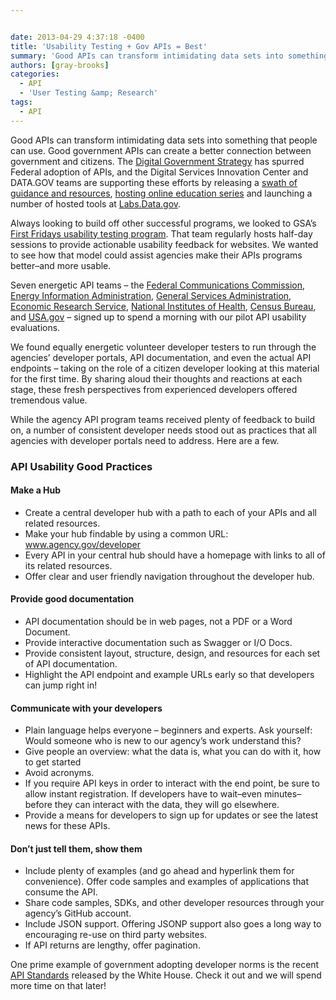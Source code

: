 ```yaml
---


date: 2013-04-29 4:37:18 -0400
title: 'Usability Testing + Gov APIs = Best'
summary: 'Good APIs can transform intimidating data sets into something that people can use. Good government APIs can create a better connection between government and citizens. The Digital Government Strategy has spurred Federal adoption of APIs, and the Digital Services Innovation Center and DATA.GOV teams are supporting these efforts by releasing a swath of guidance and'
authors: [gray-brooks]
categories:
  - API
  - 'User Testing &amp; Research'
tags:
  - API
---
```


Good APIs can transform intimidating data sets into something that people can use. Good government APIs can create a better connection between government and citizens. The [Digital Government Strategy](http://www.whitehouse.gov/sites/default/files/omb/egov/digital-government/digital-government.html) has spurred Federal adoption of APIs, and the Digital Services Innovation Center and DATA.GOV teams are supporting these efforts by releasing a [swath of guidance and resources](http://www.howto.gov/mobile/apis-in-government "api resources"), [hosting online education series](http://www.howto.gov/training/on-demand#apis-and-data "api webinars") and launching a number of hosted tools at [Labs.Data.gov](http://labs.data.gov/ "labs.data.gov").

Always looking to build off other successful programs, we looked to GSA’s [First Fridays usability testing program](http://www.howto.gov/web-content/usability/first-fridays "first fridays program"). That team regularly hosts half-day sessions to provide actionable usability feedback for websites. We wanted to see how that model could assist agencies make their APIs programs better–and more usable.
  
Seven energetic API teams – the [Federal Communications Commission](http://www.broadbandmap.gov/developer "fcc apis"), [Energy Information Administration](http://www.eia.gov/developer/ "EIA developer page"), [General Services Administration](http://search.WHATEVER/developer/ "usasearch api"), [Economic Research Service](http://www.ers.usda.gov/developer.aspx "ERS developer hub"), [National Institutes of Health](http://pillbox.nlm.nih.gov/developer.html "NIH API"), [Census Bureau](http://www.census.gov/developers), and [USA.gov](http://www.usa.gov/About/developer-resources/developers.shtml "USA.gov developer hub") – signed up to spend a morning with our pilot API usability evaluations.

We found equally energetic volunteer developer testers to run through the agencies’ developer portals, API documentation, and even the actual API endpoints – taking on the role of a citizen developer looking at this material for the first time. By sharing aloud their thoughts and reactions at each stage, these fresh perspectives from experienced developers offered tremendous value.

While the agency API program teams received plenty of feedback to build on, a number of consistent developer needs stood out as practices that all agencies with developer portals need to address. Here are a few.

### API Usability Good Practices

#### Make a Hub

  * Create a central developer hub with a path to each of your APIs and all related resources.
  * Make your hub findable by using a common URL: www.agency.gov/developer
  * Every API in your central hub should have a homepage with links to all of its related resources.
  * Offer clear and user friendly navigation throughout the developer hub.

#### Provide good documentation

  * API documentation should be in web pages, not a PDF or a Word Document.
  * Provide interactive documentation such as Swagger or I/O Docs.
  * Provide consistent layout, structure, design, and resources for each set of API documentation.
  * Highlight the API endpoint and example URLs early so that developers can jump right in!

#### Communicate with your developers

  * Plain language helps everyone – beginners and experts. Ask yourself: Would someone who is new to our agency’s work understand this?
  * Give people an overview: what the data is, what you can do with it, how to get started
  * Avoid acronyms.
  * If you require API keys in order to interact with the end point, be sure to allow instant registration. If developers have to wait–even minutes–before they can interact with the data, they will go elsewhere.
  * Provide a means for developers to sign up for updates or see the latest news for these APIs.

#### Don’t just tell them, show them

  * Include plenty of examples (and go ahead and hyperlink them for convenience). Offer code samples and examples of applications that consume the API.
  * Share code samples, SDKs, and other developer resources through your agency’s GitHub account.
  * Include JSON support. Offering JSONP support also goes a long way to encouraging re-use on third party websites.
  * If API returns are lengthy, offer pagination.

One prime example of government adopting developer norms is the recent [API Standards](https://github.com/WhiteHouse/api-standards "white house api standards") released by the White House. Check it out and we will spend more time on that later!